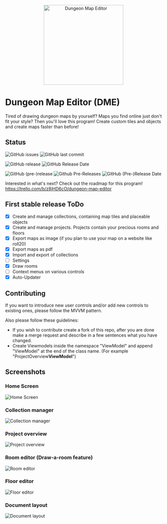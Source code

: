 <p align="center">
  <a href="https://github.com/BlackTasty/DungeonMapEditor">
    <img alt="Dungeon Map Editor" width="256" heigth="256" src="https://via.placeholder.com/256">
  </a>
</p>

# Dungeon Map Editor (DME)

Tired of drawing dungeon maps by yourself? Maps you find online just don't fit your style? Then you'll love this program! Create custom tiles and objects and create maps faster than before!

## Status

![GitHub issues](https://img.shields.io/github/issues/BlackTasty/DungeonMapEditor?style=flat-square)
![GitHub last commit](https://img.shields.io/github/last-commit/BlackTasty/DungeonMapEditor?style=flat-square)

![GitHub release](https://img.shields.io/github/release/BlackTasty/DungeonMapEditor?style=flat-square)
![GitHub Release Date](https://img.shields.io/github/release-date/BlackTasty/DungeonMapEditor?style=flat-square)

![GitHub (pre-)release](https://img.shields.io/github/release/BlackTasty/DungeonMapEditor/all.svg?style=flat-square&label=pre-release)
![Github Pre-Releases](https://img.shields.io/github/downloads-pre/BlackTasty/DungeonMapEditor/latest/total.svg?style=flat-square&colorB=f57b40)
![GitHub (Pre-)Release Date](https://img.shields.io/github/release-date-pre/BlackTasty/DungeonMapEditor.svg?style=flat-square&label=pre-release%20date&colorB=f57b40)

Interested in what's next? Check out the roadmap for this program! https://trello.com/b/z8jHD6cO/dungeon-map-editor

## First stable release ToDo

- [x] Create and manage collections, containing map tiles and placeable objects
- [x] Create and manage projects. Projects contain your precious rooms and floors
- [x] Export maps as image (if you plan to use your map on a website like roll20)
- [x] Export maps as pdf
- [x] Import and export of collections
- [ ] Settings
- [x] Draw rooms
- [ ] Context menus on various controls
- [x] Auto-Updater

## Contributing

If you want to introduce new user controls and/or add new controls to existing ones, please follow the MVVM pattern.

Also please follow these guidelines:
- If you wish to contribute create a fork of this repo, after you are done make a merge request and describe in a few sentences what you have changed.
- Create Viewmodels inside the namespace "ViewModel" and append "ViewModel" at the end of the class name. (For example "ProjectOverview**ViewModel**")

## Screenshots

### Home Screen
![Home Screen](https://i.imgur.com/8fqpMlf.png "Home Screen")

### Collection manager
![Collection manager](https://i.imgur.com/wv2In89.png "Collection manager")

### Project overview
![Project overview](https://i.imgur.com/4raLL5O.png "Project overview")

### Room editor (Draw-a-room feature)
![Room editor](https://i.imgur.com/QiS8Efn.gif "Room editor")

### Floor editor
![Floor editor](https://i.imgur.com/GGFrtj1.png "Floor editor")

### Document layout
![Document layout](https://i.imgur.com/8MhHI9t.png "Document layout")
